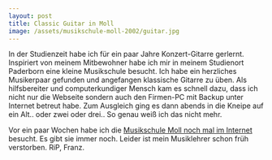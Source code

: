 ```yaml
---
layout: post
title: Classic Guitar in Moll
image: /assets/musikschule-moll-2002/guitar.jpg
---
```


In der Studienzeit habe ich für ein paar Jahre Konzert-Gitarre gerlernt. Inspiriert von meinem Mitbewohner habe ich mir in meinem Studienort Paderborn eine kleine Musikschule besucht. Ich habe ein herzliches Musikerpaar gefunden und angefangen klassische Gitarre zu üben. Als hilfsbereiter und computerkundiger Mensch kam es schnell dazu, dass ich nicht nur die Webseite sondern auch den Firmen-PC mit Backup unter Internet betreut habe. Zum Ausgleich ging es dann abends in die Kneipe auf ein Alt.. oder zwei oder drei.. So genau weiß ich das nicht mehr.

Vor ein paar Wochen habe ich die [Musikschule Moll noch mal im Internet](/projects/musikschule-moll-2002) besucht. Es gibt sie immer noch. Leider ist mein Musiklehrer schon früh verstorben. RiP, Franz.
